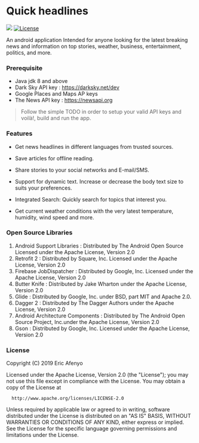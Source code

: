 # Quick headlines
![](https://img.shields.io/badge/version-1.0.0a-blue.svg)
[![License](https://img.shields.io/badge/license-Apache%202.0-green.svg)](https://opensource.org/licenses/Apache-2.0)

An android application Intended for anyone looking for the latest breaking news and information on top stories, weather, business, entertainment, politics, and more.

### Prerequisite
* Java jdk 8 and above
* Dark Sky API key : https://darksky.net/dev
* Google Places and Maps AP keys
* The News API key : https://newsapi.org

> Follow the simple TODO in order to setup your valid API keys and voilà!, build and run the app.

### Features
* Get news headlines in different languages from  trusted sources.
* Save articles for offline reading.
* Share stories to your social networks and E-mail/SMS.
* Support for dynamic text. Increase or decrease the body text size to suits your
preferences.

* Integrated Search: Quickly search for topics that interest you.
* Get current weather conditions with the very latest temperature, humidity, wind
speed and more.

### Open Source Libraries
1. Android Support Libraries : Distributed by The Android Open Source Licensed under the Apache License, Version 2.0
2. Retrofit 2 : Distributed by Square, Inc. Licensed under the Apache License, Version 2.0 
3. Firebase JobDispatcher : Distributed by Google, Inc. Licensed under the Apache License, Version 2.0 
4. Butter Knife : Distributed by Jake Wharton under the Apache License, Version 2.0
4. Glide : Distributed by Google, Inc. under BSD, part MIT and Apache 2.0.
5. Dagger 2 : Distributed by The Dagger Authors under the Apache License, Version 2.0
6. Android Architecture Components : Distributed by The Android Open Source Project, Inc.under the Apache License, Version 2.0
7. Gson : Distributed by Google, Inc. Licensed under the Apache License, Version 2.0 

### License
Copyright (C) 2019 Eric Afenyo

  Licensed under the Apache License, Version 2.0 (the "License");
  you may not use this file except in compliance with the License.
  You may obtain a copy of the License at

      http://www.apache.org/licenses/LICENSE-2.0

  Unless required by applicable law or agreed to in writing, software
  distributed under the License is distributed on an "AS IS" BASIS,
  WITHOUT WARRANTIES OR CONDITIONS OF ANY KIND, either express or implied.
  See the License for the specific language governing permissions and
  limitations under the License.

